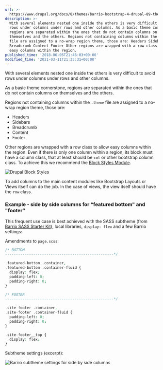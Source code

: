 ```yaml
---
url: >-
  https://www.drupal.org/docs/8/themes/barrio-bootstrap-4-drupal-89-theme/bootstrap-barrio-configuration-settings/columns-and
description: >-
  With several elements nested one inside the others is very difficult to avoid
  rows under columns under rows and other columns. As a basic theme cornerstone,
  regions are separated within the ones that do not contain columns on
  themselves and the others. Regions not containing columns within the .theme
  file are assigned to a no-wrap region theme, those are: Headers Sidebars
  Breadcrumb Content Footer Other regions are wrapped with a row class to allow
  easy columns within the region.
published_time: '2018-06-05T21:46:03+00:00'
modified_time: '2021-03-11T21:35:31+00:00'
---
```

With several elements nested one inside the others is very difficult to avoid rows under columns under rows and other columns.

As a basic theme cornerstone, regions are separated within the ones that do not contain columns on themselves and the others.

Regions not containing columns within the `.theme` file are assigned to a no-wrap region theme, those are:

* Headers
* Sidebars
* Breadcrumb
* Content
* Footer

Other regions are wrapped with a row class to allow easy columns within the region. Even if there is only one column within a region, its block must have a column class, that at least should be `col` or other bootstrap column class. To achieve this we recommend the [Block Styles Module](https://www.drupal.org/project/block%5Fstyles).

![Drupal Block Styles](https://www.drupal.org/files/block_styles.jpg)

To add columns to the main content modules like Bootstrap Layouts or Views itself can do the job. In the case of views, the view itself should have the `row` class.

### Example - side by side columns for “featured bottom" and "footer“

This frequent use case is best achieved with the SASS subtheme (from [Barrio SASS Starter Kit](https://www.drupal.org/project/bootstrap%5Fsass)), local libraries, `display: flex` and a few Barrio settings:

Amendments to `page.scss`:

```php
/* BOTTOM 
--------------------------------------------------*/

.featured-bottom .container,
.featured-bottom .container-fluid {
  display: flex;
  padding-left: 0;
  padding-right: 0;
}

/* FOOTER 
--------------------------------------------------*/

.site-footer .container,
.site-footer .container-fluid {
  padding-left: 0;
  padding-right: 0;
}

.site-footer__top {
  display: flex;
}
```

Subtheme settings (excerpt):

![Barrio subtheme settings for side by side columns](https://www.drupal.org/files/Barrio%20Multicol%20Settings.png)
